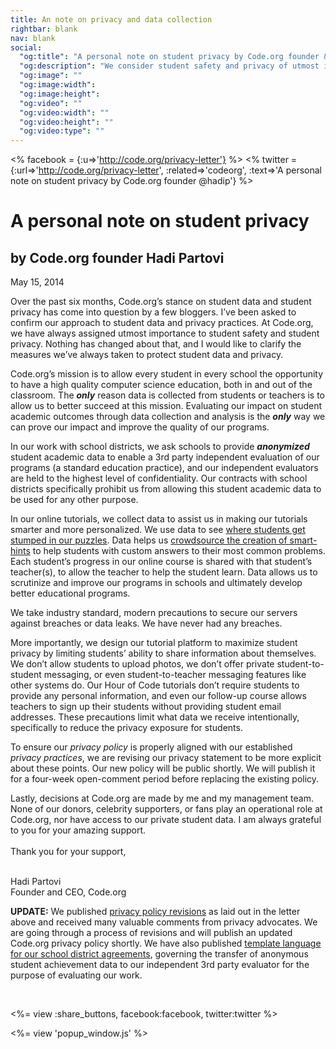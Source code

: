 ```yaml
---
title: An note on privacy and data collection
rightbar: blank
nav: blank
social:
  "og:title": "A personal note on student privacy by Code.org founder & CEO Hadi Partovi"
  "og:description": "We consider student safety and privacy of utmost importance. Nothing has changed, but I'm outlining measures we’ve always taken to protect student data and privacy here."
  "og:image": ""
  "og:image:width":
  "og:image:height":
  "og:video": ""
  "og:video:width": ""
  "og:video:height": ""
  "og:video:type": ""
---
```

<% facebook = {:u=>'http://code.org/privacy-letter'} %>
<% twitter = {:url=>'http://code.org/privacy-letter', :related=>'codeorg', :text=>'A personal note on student privacy by Code.org founder @hadip'} %>

# A personal note on student privacy
## by Code.org founder Hadi Partovi

May 15, 2014

Over the past six months, Code.org’s stance on student data and student privacy has come into question by a few bloggers. I’ve been asked to confirm our approach to student data and privacy practices. At Code.org, we have always assigned utmost importance to student safety and student privacy. Nothing has changed about that, and I would like to clarify the measures we’ve always taken to protect student data and privacy.

Code.org’s mission is to allow every student in every school the opportunity to have a high quality computer science education, both in and out of the classroom. The <em>**only**</em> reason data is collected from students or teachers is to allow us to better succeed at this mission. Evaluating our impact on student academic outcomes through data collection and analysis is the <em>**only**</em> way we can prove our impact and improve the quality of our programs.

In our work with school districts, we ask schools to provide <em>**anonymized**</em> student academic data to enable a 3rd party independent evaluation of our programs (a standard education practice), and our independent evaluators are held to the highest level of confidentiality. Our contracts with school districts specifically prohibit us from allowing this student academic data to be used for any other purpose.

In our online tutorials, we collect data to assist us in making our tutorials smarter and more personalized. We use data to see [where students get stumped in our puzzles](http://codeorg.tumblr.com/post/69090836790/using-web-analytics-to-improve-education-results). Data helps us [crowdsource the creation of smart-hints](http://code.org/hints) to help students with custom answers to their most common problems. Each student’s progress in our online course is shared with that student’s teacher(s), to allow the teacher to help the student learn. Data allows us to scrutinize and improve our programs in schools and ultimately develop better educational programs.

We take industry standard, modern precautions to secure our servers against breaches or data leaks. We have never had any breaches.

More importantly, we design our tutorial platform to maximize student privacy by limiting students’ ability to share information about themselves. We don’t allow students to upload photos, we don’t offer private student-to-student messaging, or even student-to-teacher messaging features like other systems do. Our Hour of Code tutorials don’t require students to provide any personal information, and even our follow-up course allows teachers to sign up their students without providing student email addresses. These precautions limit what data we receive intentionally, specifically to reduce the privacy exposure for students.

To ensure our *privacy policy* is properly aligned with our established *privacy practices*, we are revising our privacy statement to be more explicit about these points. Our new policy will be public shortly. We will publish it for a four-week open-comment period before replacing the existing policy.

Lastly, decisions at Code.org are made by me and my management team. None of our donors, celebrity supporters, or fans play an operational role at Code.org, nor have access to our private student data. I am always grateful to you for your amazing support.
<br />
<br />
Thank you for your support,
<br />
<br />

Hadi Partovi<br />
Founder and CEO, Code.org

**UPDATE:** We published [privacy policy revisions](https://support.code.org/hc/en-us/articles/203357427) as laid out in the letter above and received many valuable comments from privacy advocates. We are going through a process of revisions and will publish an updated Code.org privacy policy shortly. We have also published [template language for our school district agreements](/educate/template-district-agreement), governing the transfer of anonymous student achievement data to our independent 3rd party evaluator for the purpose of evaluating our work.



<br />

<%= view :share_buttons, facebook:facebook, twitter:twitter %>

<%= view 'popup_window.js' %>

<br style="clear: both;">
